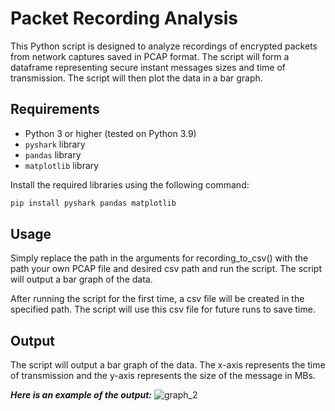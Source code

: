 # Packet Recording Analysis

This Python script is designed to analyze recordings of encrypted packets from network captures saved in PCAP format. The script will form a dataframe representing secure instant messages sizes and time of transmission. The script will then plot the data in a bar graph.

## Requirements

- Python 3 or higher (tested on Python 3.9)
- `pyshark` library
- `pandas` library
- `matplotlib` library

Install the required libraries using the following command:

```bash
pip install pyshark pandas matplotlib
```
## Usage
Simply replace the path in the arguments for recording_to_csv() with the path your own PCAP file and desired csv path and run the script. The script will output a bar graph of the data.

After running the script for the first time, a csv file will be created in the specified path. The script will use this csv file for future runs to save time. 

## Output
The script will output a bar graph of the data. The x-axis represents the time of transmission and the y-axis represents the size of the message in MBs.

***Here is an example of the output:***
![graph_2](https://github.com/GiladFisher/networking_final/assets/97436308/83ecb145-412f-4802-ade8-0b3a0fb8c445)


